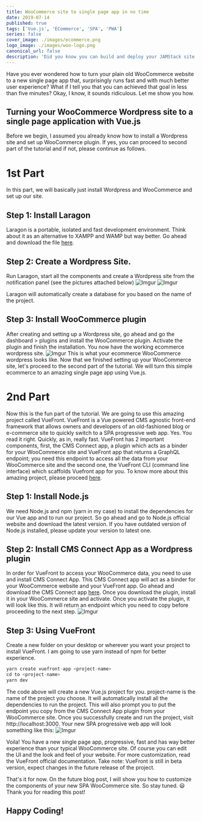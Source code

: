 ```yaml
---
title: WooCommerce site to single page app in no time
date: 2019-07-14
published: true
tags: ['Vue.js', 'ECommerce', 'SPA', 'PWA']
series: false
cover_image: ./images/ecommerce.png
logo_image: ./images/woo-logo.png
canonical_url: false
description: 'Did you know you can build and deploy your JAMStack site in less than 5 minutes? Yes, it is possible thanks to Stackbit, an online service that scaffolds a JAMStack website from scratch using different technologies. It uses pre-built themes, different static site generators, connect it to CMS of your choice and then publish your site to Github and Netlify. And it is free to use.'
---
```


Have you ever wondered how to turn your plain old WooCommerce website to a new single page app that, surprisingly runs fast and with much better user experience? What if I tell you that you can achieved that goal in less than five minutes? Okay, I know, it sounds ridiculous. Let me show you how.

## Turning your WooCommerce Wordpress site to a single page application with Vue.js

Before we begin, I assumed you already know how to install a Wordpress site and set up WooCommerce plugin. If yes, you can proceed to second part of the tutorial and if not, please continue as follows.

# 1st Part

In this part, we will basically just install Wordpress and WooCommerce and set up our site.

## Step 1: Install Laragon

Laragon is a portable, isolated and fast development environment. Think about it as an alternative to XAMPP and WAMP but way better. Go ahead and download the file [here](https://laragon.org/download/).

## Step 2: Create a Wordpress Site.

Run Laragon, start all the components and create a Wordpress site from the notification panel (see the pictures attached below)
![Imgur](https://i.imgur.com/LRBsp0d.png)
![Imgur](https://i.imgur.com/7d7KCxI.png)

Laragon will automatically create a database for you based on the name of the project.

## Step 3: Install WooCommerce plugin

After creating and setting up a Wordpress site, go ahead and go the dashboard > plugins and install the WooCommerce plugin. Activate the plugin and finish the installation. You now have the working ecommerce wordpress site.
![Imgur](https://i.imgur.com/Dmpb56A.png)
This is what your ecommerce WooCommerce wordpress looks like.
Now that we finished setting up your WooCommerce site, let's proceed to the second part of the tutorial. We will turn this simple ecommerce to an amazing single page app using Vue.js.

# 2nd Part

Now this is the fun part of the tutorial. We are going to use this amazing project called VueFront. VueFront is a Vue powered CMS agnostic front-end framework that allows owners and developers of an old-fashioned blog or e-commerce site to quickly switch to a SPA progressive web app. Yes. You read it right. Quickly, as in, really fast.
VueFront has 2 important components, first, the CMS Connect app, a plugin which acts as a binder for your WooCommerce site and VueFront app that returns a GraphQL endpoint; you need this endpoint to access all the data from your WooCommerce site and the second one, the VueFront CLI (command line interface) which scaffolds Vuefront app for you. To know more about this amazing project, please proceed [here](https://vuefront.com/).

## Step 1: Install Node.js

We need Node.js and npm (yarn in my case) to install the dependencies for our Vue app and to run our project. So go ahead and go to Node.js official website and download the latest version. If you have outdated version of Node.js installed, please update your version to latest one.

## Step 2: Install CMS Connect App as a Wordpress plugin

In order for VueFront to access your WooCommerce data, you need to use and install CMS Connect App. This CMS Connect app will act as a binder for your WooCommerce website and your VueFront app. Go ahead and download the CMS Connect app [here](https://vuefront.com/cms/wordpress.html). Once you download the plugin, install it in your WooCommerce site and activate. Once you activate the plugin, it will look like this. It will return an endpoint which you need to copy before proceeding to the next step.
![Imgur](https://i.imgur.com/1Z1FdW6.png)

## Step 3: Using VueFront

Create a new folder on your desktop or wherever you want your project to install VueFront. I am going to use yarn instead of npm for better experience.

```js
yarn create vuefront-app <project-name>
cd to <project-name>
yarn dev
```

The code above will create a new Vue.js project for you. project-name is the name of the project you choose. It will automatically install all the dependencies to run the project. This will also prompt you to put the endpoint you copy from the CMS Connect App plugin from your WooCommerce site.
Once you successfully create and run the project, visit http://localhost:3000. Your new SPA progressive web app will look something like this:
![Imgur](https://i.imgur.com/e6tKtAi.png)

Voila! You have a new single page app, progressive, fast and has way better experience than your typical WooCommerce site. Of course you can edit the UI and the look and feel of your website. For more customization, read the VueFront official documentation.
Take note: VueFront is still in beta version, expect changes in the future release of the project.

That's it for now. On the future blog post, I will show you how to customize the components of your new SPA WooCommerce site. So stay tuned. 😃
Thank you for reading this post!

## Happy Coding!
